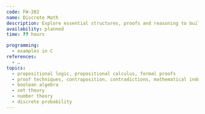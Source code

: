 ```yaml
---
code: FW-202
name: Discrete Math
description: Explore essential structures, proofs and reasoning to build algorithmic intuition.
availability: planned
time: ?? hours

programming:
  - examples in C
references:
  - …
topics:
  - propositional logic, propositional calculus, formal proofs
  - proof techniques, contraposition, contradictions, mathematical induction
  - boolean algebra
  - set theory
  - number theory
  - discrete probability
---
```

